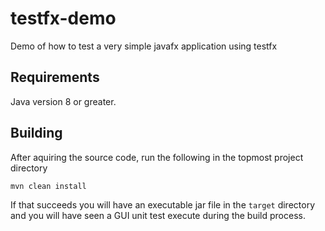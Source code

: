 # testfx-demo
Demo of how to test a very simple javafx application using testfx

## Requirements
Java version 8 or greater.

## Building
After aquiring the source code, run the following in the topmost project directory

    mvn clean install

If that succeeds you will have an executable jar file in the `target` directory and you will have seen a GUI unit test execute during the build process.

